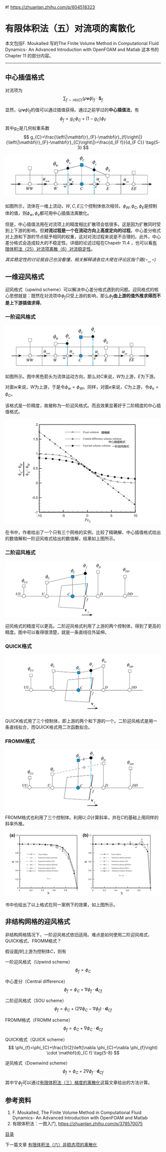 #! https://zhuanlan.zhihu.com/p/604518323
# 有限体积法（五）对流项的离散化

本文包括F. Moukalled 写的The Finite Volume Method in Computational Fluid Dynamics- An Advanced Introduction with OpenFOAM and Matlab 这本书的Chapter 11 的部分内容。

---

## 中心插值格式

对流项为
$$
\sum_{f \sim nb(C)}\left(\rho \mathbf{v} \phi \right)_{f} \cdot \mathbf{S}_{f} \tag{5-1}
$$

显然，$\left(\rho \mathbf{v} \phi \right)_{f}$的值可以通过插值获得。通过之前学过的**中心插值法**，有
$$
\phi_{f}=g_{C} \phi_{C}+\left(1-g_{C}\right) \phi_{F} \tag{5-2}
$$
其中$g_{C}$是几何权重系数
$$
g_{C}=\frac{\left\|\mathbf{r}_{F}-\mathbf{r}_{f}\right\|}{\left\|\mathbf{r}_{F}-\mathbf{r}_{C}\right\|}=\frac{d_{F f}}{d_{F C}} \tag{5-3}
$$

![](PasteImage/2023-02-08-15-01-47.png)

如图所示，流体在一维上流动，$W,C,E$三个控制体依次相邻，$\phi_{W},\phi_{C},\phi_{E}$是控制体的值，则$\phi_{w},\phi_{e}$都可用中心插值法离散化。

<!-- ![](PasteImage/2023-02-08-15-31-57.png) -->

但是，中心插值法用在对流项上的精度相比扩散项会低很多。这是因为扩散同时受到上下游的影响，但**对流过程是一个在流动方向上高度定向的过程**。中心差分格式对上游和下游的节点赋予相同的权重，这对对流过程来说是不合理的。此外，中心差分格式会造成较大的不稳定性。详细的论述过程在Chapetr 11.4 ，也可以看[有限体积法（25）对流项离散（6）对流稳定性](https://zhuanlan.zhihu.com/p/372616075)。

*其实稳定性的讨论我自己也没看懂，相关解释请各位大佬在评论区指个路(¬‿¬)*

## 一维迎风格式

迎风格式（upwind scheme）可以解决中心差分格式遇到的问题。迎风格式的核心思想就是：既然在对流项中$\phi_{f}$只受上游的影响，那么$\phi_{f}$**由上游的值外推求得而不是上下游插值求得**。

### 一阶迎风格式

![](PasteImage/2023-02-08-20-34-28.png)

如图所示。图中黑色箭头为流体运动方向，那么对$C$来说，$W$为上游，$E$为下游。

对面$w$来说，$W$为上游，于是令$\phi_{w}=\phi_{W}$。同样，对面$e$来说，$C$为上游，令$\phi_{e}=\phi_{C}$。

该格式是一阶精度，故被称为一阶迎风格式。而且效果显著好于二阶精度的中心插值格式。

![](PasteImage/2023-02-08-20-49-51.png)

在书中，作者给出了一个只有三个网格的实例，比较了精确解、中心插值格式给出的数值解和一阶迎风格式给出的数值解，结果如上图所示。

### 二阶迎风格式

![](PasteImage/2023-02-08-20-53-19.png)

迎风格式的精度可以更高。二阶迎风格式利用了上游的两个控制体，得到了更高的精度。图中可以看得很清楚，就是一条直线往外延伸。

### QUICK格式

![](PasteImage/2023-02-08-20-56-08.png)

QUICK格式用了三个控制体，即上游的两个和下游的一个。二阶迎风格式是用一条直线拟合，而QUICK格式用二次函数拟合。

### FROMM格式

![](PasteImage/2023-02-08-20-58-26.png)

FROMM格式也利用了三个控制体。利用$U,D$计算斜率，并在$C$的基础上用同样的斜率外推。


![](PasteImage/2023-02-08-21-01-47.png)

书中也给出了以上格式在同一案例下的效果，如上图所示。

## 非结构网格的迎风格式

非结构网格情况下，一阶迎风格式依旧适用。难点是如何使用二阶迎风格式、QUICK格式、FROMM格式？

假设面$f$的上游为控制体$C$，则有

一阶迎风格式（Upwind scheme）
$$
\phi_{f}=\phi_{C} \tag{5-4}
$$

中心差分（Central difference）
$$
\phi_{f}=\phi_{C}+\nabla \phi_{f} \cdot \mathbf{d}_{C f} \tag{5-5}
$$

二阶迎风格式（SOU scheme）
$$
\phi_{f}=\phi_{C}+\left(2 \nabla \phi_{C}-\nabla \phi_{f}\right) \cdot \mathbf{d}_{C f} \tag{5-6}
$$

FROMM格式（FROMM scheme）
$$
\phi_{f}=\phi_{C}+\nabla \phi_{C} \cdot \mathbf{d}_{C f} \tag{5-7}
$$

QUICK格式（QUICK scheme）
$$
\phi_{f}=\phi_{C}+\frac{1}{2}\left(\nabla \phi_{C}+\nabla \phi_{f}\right) \cdot \mathbf{d}_{C f} \tag{5-8}
$$

逆风格式（Downwind scheme）
$$
\phi_{f}=\phi_{C}+2 \nabla \phi_{f} \cdot \mathbf{d}_{C f} \tag{5-9}
$$

其中$\nabla \phi_{f}$可以通过[有限体积法（三）梯度的离散化](https://zhuanlan.zhihu.com/p/604163616)这篇文章给出的方法计算。

<!-- 之所以只依靠面$f$和控制体$C$上的值就可以得到较高的精度，是因为$\nabla \phi_{f}$周围控制体的信息。？？？？？？ -->


## 参考资料

1. F. Moukalled, The Finite Volume Method in Computational Fluid Dynamics- An Advanced Introduction with OpenFOAM and Matlab
2. 有限体积法：一图入门, https://zhuanlan.zhihu.com/p/378570075


[目录](https://zhuanlan.zhihu.com/p/599909213)

下一篇文章 [有限体积法（六）非稳态项的离散化](https://zhuanlan.zhihu.com/p/604765399)
